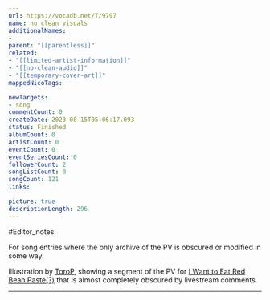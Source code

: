 ```yaml
---
url: https://vocadb.net/T/9797
name: no clean visuals
additionalNames: 
- 
parent: "[[parentless]]"
related:
- "[[limited-artist-information]]"
- "[[no-clean-audio]]"
- "[[temporary-cover-art]]"
mappedNicoTags:

newTargets:
- song
commentCount: 0
createDate: 2023-08-15T05:06:17.093
status: Finished
albumCount: 0
artistCount: 0
eventCount: 0
eventSeriesCount: 0
followerCount: 2
songListCount: 0
songCount: 121
links: 

picture: true
descriptionLength: 296
---
```


#Editor_notes

For song entries where the only archive of the PV is obscured or modified in some way.

Illustration by [ToroP](https://vocadb.net/Ar/101549), showing a segment of the PV for [I Want to Eat Red Bean Paste(?)](https://vocadb.net/S/520422) that is almost completely obscured by livestream comments.

---


